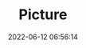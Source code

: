 ---
weight: 1
images:
- /images/edited/23.jpeg
title: Picture
date: 2022-06-12 06:56:14
tags: [luminarneo,work,ILCE-7M3,50.0]
---